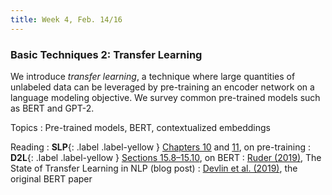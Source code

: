 ```yaml
---
title: Week 4, Feb. 14/16
---
```


### Basic Techniques 2: Transfer Learning

We introduce _transfer learning_, a technique where large quantities of unlabeled data can be leveraged by 
pre-training an encoder network on a language modeling objective. We survey common pre-trained models such as BERT 
and GPT-2.

Topics
: Pre-trained models, BERT, contextualized embeddings

Reading
: **SLP**{: .label .label-yellow } [Chapters 10](https://web.stanford.edu/~jurafsky/slp3/10.pdf) and
[11](https://web.stanford.edu/~jurafsky/slp3/11.pdf), on pre-training
: **D2L**{: .label .label-yellow }
[Sections 15.8–15.10](https://d2l.ai/chapter_natural-language-processing-pretraining/bert.html), on BERT
: [Ruder (2019)](https://ruder.io/state-of-transfer-learning-in-nlp/), The State of Transfer Learning in NLP (blog post)
: [Devlin et al. (2019)](https://aclanthology.org/N19-1423/), the original BERT paper